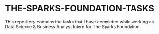 # THE-SPARKS-FOUNDATION-TASKS
This repository contains the tasks that I have completed while working as Data Science &amp; Business Analyst Intern for The Sparks Foundation.
